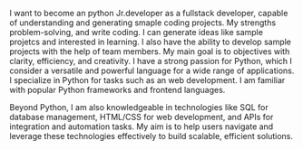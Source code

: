 I want to become an python Jr.developer as a fullstack developer, capable of understanding and generating smaple coding projects. My strengths problem-solving, and write coding. I can generate ideas like sample projetcs and interested in learning. I also have the ability to develop sample projects with the help of team members. My main goal is to objectives with clarity, efficiency, and creativity.
I have a strong passion for Python, which I consider a versatile and powerful language for a wide range of applications. I specialize in Python for tasks such as an web development. I am familiar with popular Python frameworks and frontend languages.

Beyond Python, I am also knowledgeable in technologies like SQL for database management, HTML/CSS for web development, and APIs for integration and automation tasks. My aim is to help users navigate and leverage these technologies effectively to build scalable, efficient solutions.
